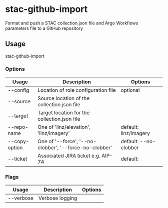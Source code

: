 # stac-github-import

Format and push a STAC collection.json file and Argo Workflows parameters file to a GitHub repository

## Usage

stac-github-import <options>

### Options

| Usage                 | Description                                            | Options               |
| --------------------- | ------------------------------------------------------ | --------------------- |
| --config <str>        | Location of role configuration file                    | optional              |
| --source <value>      | Source location of the collection.json file            |                       |
| --target <value>      | Target location for the collection.json file           |                       |
| --repo-name <value>   | One of 'linz/elevation', 'linz/imagery'                | default: linz/imagery |
| --copy-option <value> | One of '--force', '--no-clobber', '--force-no-clobber' | default: --no-clobber |
| --ticket <str>        | Associated JIRA ticket e.g. AIP-74                     | default:              |

### Flags

| Usage     | Description     | Options |
| --------- | --------------- | ------- |
| --verbose | Verbose logging |         |

<!-- This file has been autogenerated by src/readme.generate.ts -->
